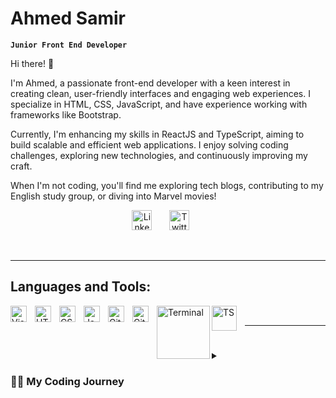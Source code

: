 # Ahmed Samir 

**`Junior Front End Developer`**

Hi there! 👋

I'm Ahmed, a passionate front-end developer with a keen interest in creating clean, user-friendly interfaces and engaging web experiences. I specialize in HTML, CSS, JavaScript, and have experience working with frameworks like Bootstrap.

Currently, I'm enhancing my skills in ReactJS and TypeScript, aiming to build scalable and efficient web applications. I enjoy solving coding challenges, exploring new technologies, and continuously improving my craft.

When I'm not coding, you'll find me exploring tech blogs, contributing to my English study group, or diving into Marvel movies!
<br>
<!-- Social icons section -->
<p align="center">
  <a href="https://www.linkedin.com/in/ahmed-mijdo-samir/"><img width="32px" alt="LinkedIn" title="LinkedIn" src="https://i.imgur.com/yRpa1dQ.png"/></a>
  &#8287;&#8287;&#8287;&#8287;&#8287;
  <a href="https://x.com/Mij_do"><img width="32px" alt="Twitter" title="Twitter" src="https://i.imgur.com/AixJgnm.png"/></a>
  &#8287;&#8287;&#8287;&#8287;&#8287;
<!--   <a href="" alt="Discord" title="Dev Pro Tips Discord Server"><img width="32px" src="https://i.imgur.com/OViZO8J.png"/></a>
  &#8287;&#8287;&#8287;&#8287;&#8287; -->
</p>

<br>
<hr>

## Languages and Tools:

<img align="left" alt="Visual Studio Code" width="26px" src="https://cdn.jsdelivr.net/gh/devicons/devicon/icons/vscode/vscode-original.svg" style="padding-right:10px;" />
<img align="left" alt="HTML5" width="26px" src="https://cdn.jsdelivr.net/gh/devicons/devicon/icons/html5/html5-original.svg" style="padding-right:10px;" />
<img align="left" alt="CSS3" width="26px" src="https://cdn.jsdelivr.net/gh/devicons/devicon/icons/css3/css3-original.svg" style="padding-right:10px;" />
<img align="left" alt="JavaScript" width="26px" src="https://cdn.jsdelivr.net/gh/devicons/devicon/icons/javascript/javascript-original.svg" style="padding-right:10px;" />
<!-- <img align="left" alt="React" width="26px" src="https://cdn.jsdelivr.net/gh/devicons/devicon/icons/react/react-original.svg" style="padding-right:10px;" /> -->
<img align="left" alt="Git" width="26px" src="https://cdn.jsdelivr.net/gh/devicons/devicon/icons/git/git-original.svg" style="padding-right:10px;" />
<img align="left" alt="GitHub" width="26px" src="https://user-images.githubusercontent.com/3369400/139447912-e0f43f33-6d9f-45f8-be46-2df5bbc91289.png" style="padding-right:10px;" />
<img align="left" alt="Terminal" width="85px" src="https://www.groovypost.com/wp-content/uploads/2023/05/open-terminal-ubuntu.png" />
<img align="left" alt="TS" width="40px" src="https://miro.medium.com/v2/resize:fit:1000/1*C24eNZfu0CT5fSTBt6IugA.png" style="padding-right:10px;" />
<br>
<hr>

#

<details>
 <summary><h3>👨‍💻 My Coding Journey</h3></summary>
   Hello! I'm Ahmed, a dedicated front-end developer with a strong passion for coding and problem-solving. My journey in programming began with a curiosity to understand how websites work, which quickly turned into a deep commitment to mastering web development.

I started with HTML and CSS, creating simple, responsive designs, and then expanded my skill set to include JavaScript, which I found to be both fun and powerful. Along the way, I explored frameworks like Bootstrap to enhance my projects.

To solidify my foundation, I took on challenging courses like CS50, which introduced me to concepts beyond web development, and I'm currently diving deeper into ReactJS and TypeScript to build modern, dynamic web applications.

I’m also proud to have earned the AI Career Essentials Certificate from ALX, which opened my eyes to the transformative power of artificial intelligence as a tool for innovation and problem-solving in our daily lives and future careers.

As a Linux enthusiast, I’ve been using Linux as my primary operating system and have found it to be an incredibly powerful, stable, and efficient platform for development and daily tasks. The flexibility and control it offers have significantly enhanced my workflow

I strongly believe in continuous learning and hands-on practice, which is why I actively work on personal projects and contribute to my GitHub repositories. My ultimate goal is to create impactful, user-centric digital experiences.

When I'm not coding, I enjoy sharing knowledge in my English study group, exploring tech trends, and occasionally indulging in my love for Marvel movies


